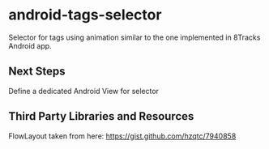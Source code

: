 # android-tags-selector

Selector for tags using animation similar to the one implemented in 8Tracks Android app.

## Next Steps

Define a dedicated Android View for selector 

## Third Party Libraries and Resources

FlowLayout taken from here: https://gist.github.com/hzqtc/7940858


